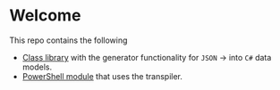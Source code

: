 # Welcome

This repo contains the following

* [Class library](https://github.com/inputfalken/TemplateFactory/tree/master/src/CSharpGenerator) with the generator functionality for `JSON` -> into `C#` data models.
* [PowerShell module](https://github.com/inputfalken/TemplateFactory/tree/master/src/PowerShellModule) that uses the transpiler.
